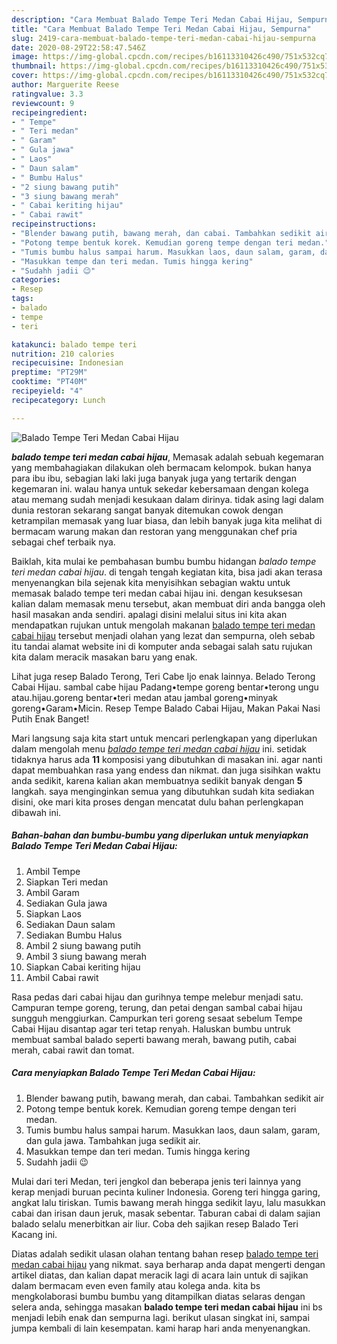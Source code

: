 ```yaml
---
description: "Cara Membuat Balado Tempe Teri Medan Cabai Hijau, Sempurna"
title: "Cara Membuat Balado Tempe Teri Medan Cabai Hijau, Sempurna"
slug: 2419-cara-membuat-balado-tempe-teri-medan-cabai-hijau-sempurna
date: 2020-08-29T22:58:47.546Z
image: https://img-global.cpcdn.com/recipes/b16113310426c490/751x532cq70/balado-tempe-teri-medan-cabai-hijau-foto-resep-utama.jpg
thumbnail: https://img-global.cpcdn.com/recipes/b16113310426c490/751x532cq70/balado-tempe-teri-medan-cabai-hijau-foto-resep-utama.jpg
cover: https://img-global.cpcdn.com/recipes/b16113310426c490/751x532cq70/balado-tempe-teri-medan-cabai-hijau-foto-resep-utama.jpg
author: Marguerite Reese
ratingvalue: 3.3
reviewcount: 9
recipeingredient:
- " Tempe"
- " Teri medan"
- " Garam"
- " Gula jawa"
- " Laos"
- " Daun salam"
- " Bumbu Halus"
- "2 siung bawang putih"
- "3 siung bawang merah"
- " Cabai keriting hijau"
- " Cabai rawit"
recipeinstructions:
- "Blender bawang putih, bawang merah, dan cabai. Tambahkan sedikit air"
- "Potong tempe bentuk korek. Kemudian goreng tempe dengan teri medan."
- "Tumis bumbu halus sampai harum. Masukkan laos, daun salam, garam, dan gula jawa. Tambahkan juga sedikit air."
- "Masukkan tempe dan teri medan. Tumis hingga kering"
- "Sudahh jadii 😉"
categories:
- Resep
tags:
- balado
- tempe
- teri

katakunci: balado tempe teri 
nutrition: 210 calories
recipecuisine: Indonesian
preptime: "PT29M"
cooktime: "PT40M"
recipeyield: "4"
recipecategory: Lunch

---
```



![Balado Tempe Teri Medan Cabai Hijau](https://img-global.cpcdn.com/recipes/b16113310426c490/751x532cq70/balado-tempe-teri-medan-cabai-hijau-foto-resep-utama.jpg)

<b><i>balado tempe teri medan cabai hijau</i></b>, Memasak adalah sebuah kegemaran yang membahagiakan dilakukan oleh bermacam kelompok. bukan hanya para ibu ibu, sebagian laki laki juga banyak juga yang tertarik dengan kegemaran ini. walau hanya untuk sekedar kebersamaan dengan kolega atau memang sudah menjadi kesukaan dalam dirinya. tidak asing lagi dalam dunia restoran sekarang sangat banyak ditemukan cowok dengan ketrampilan memasak yang luar biasa, dan lebih banyak juga kita melihat di bermacam warung makan dan restoran yang menggunakan chef pria sebagai chef terbaik nya.

Baiklah, kita mulai ke pembahasan bumbu bumbu hidangan <i>balado tempe teri medan cabai hijau</i>. di tengah tengah kegiatan kita, bisa jadi akan terasa menyenangkan bila sejenak kita menyisihkan sebagian waktu untuk memasak balado tempe teri medan cabai hijau ini. dengan kesuksesan kalian dalam memasak menu tersebut, akan membuat diri anda bangga oleh hasil masakan anda sendiri. apalagi disini melalui situs ini kita akan mendapatkan rujukan untuk mengolah makanan <u>balado tempe teri medan cabai hijau</u> tersebut menjadi olahan yang lezat dan sempurna, oleh sebab itu tandai alamat website ini di komputer anda sebagai salah satu rujukan kita dalam meracik masakan baru yang enak.

Lihat juga resep Balado Terong, Teri Cabe Ijo enak lainnya. Belado Terong Cabai Hijau. sambal cabe hijau Padang•tempe goreng bentar•terong ungu atau.hijau.goreng bentar•teri medan atau jambal goreng•minyak goreng•Garam•Micin. Resep Tempe Balado Cabai Hijau, Makan Pakai Nasi Putih Enak Banget!


Mari langsung saja kita start untuk mencari perlengkapan yang diperlukan dalam mengolah menu <u><i>balado tempe teri medan cabai hijau</i></u> ini. setidak tidaknya harus ada <b>11</b> komposisi yang dibutuhkan di masakan ini. agar nanti dapat membuahkan rasa yang endess dan nikmat. dan juga sisihkan waktu anda sedikit, karena kalian akan membuatnya sedikit banyak dengan <b>5</b> langkah. saya menginginkan semua yang dibutuhkan sudah kita sediakan disini, oke mari kita proses dengan mencatat dulu bahan perlengkapan dibawah ini.

<!--inarticleads1-->

##### Bahan-bahan dan bumbu-bumbu yang diperlukan untuk menyiapkan Balado Tempe Teri Medan Cabai Hijau:

1. Ambil  Tempe
1. Siapkan  Teri medan
1. Ambil  Garam
1. Sediakan  Gula jawa
1. Siapkan  Laos
1. Sediakan  Daun salam
1. Sediakan  Bumbu Halus
1. Ambil 2 siung bawang putih
1. Ambil 3 siung bawang merah
1. Siapkan  Cabai keriting hijau
1. Ambil  Cabai rawit


Rasa pedas dari cabai hijau dan gurihnya tempe melebur menjadi satu. Campuran tempe goreng, terung, dan petai dengan sambal cabai hijau sungguh menggiurkan. Campurkan teri goreng sesaat sebelum Tempe Cabai Hijau disantap agar teri tetap renyah. Haluskan bumbu untruk membuat sambal balado seperti bawang merah, bawang putih, cabai merah, cabai rawit dan tomat. 

<!--inarticleads2-->

##### Cara menyiapkan Balado Tempe Teri Medan Cabai Hijau:

1. Blender bawang putih, bawang merah, dan cabai. Tambahkan sedikit air
1. Potong tempe bentuk korek. Kemudian goreng tempe dengan teri medan.
1. Tumis bumbu halus sampai harum. Masukkan laos, daun salam, garam, dan gula jawa. Tambahkan juga sedikit air.
1. Masukkan tempe dan teri medan. Tumis hingga kering
1. Sudahh jadii 😉


Mulai dari teri Medan, teri jengkol dan beberapa jenis teri lainnya yang kerap menjadi buruan pecinta kuliner Indonesia. Goreng teri hingga garing, angkat lalu tiriskan. Tumis bawang merah hingga sedikit layu, lalu masukkan cabai dan irisan daun jeruk, masak sebentar. Taburan cabai di dalam sajian balado selalu menerbitkan air liur. Coba deh sajikan resep Balado Teri Kacang ini. 

Diatas adalah sedikit ulasan olahan tentang bahan resep <u>balado tempe teri medan cabai hijau</u> yang nikmat. saya berharap anda dapat mengerti dengan artikel diatas, dan kalian dapat meracik lagi di acara lain untuk di sajikan dalam bermacam even even family atau kolega anda. kita bs mengkolaborasi bumbu bumbu yang ditampilkan diatas selaras dengan selera anda, sehingga masakan <b>balado tempe teri medan cabai hijau</b> ini bs menjadi lebih enak dan sempurna lagi. berikut ulasan singkat ini, sampai jumpa kembali di lain kesempatan. kami harap hari anda menyenangkan.
